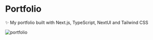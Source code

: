 # Portfolio
✨ My portfolio built with Next.js, TypeScript, NextUI and Tailwind CSS


![portfolio](https://www.panyu1512.dev)
